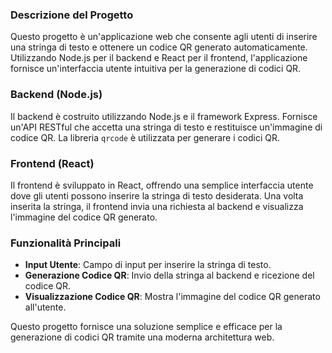 ### Descrizione del Progetto
Questo progetto è un'applicazione web che consente agli utenti di inserire una stringa di testo e ottenere un codice QR generato automaticamente. Utilizzando Node.js per il backend e React per il frontend, l'applicazione fornisce un'interfaccia utente intuitiva per la generazione di codici QR.

### Backend (Node.js)
Il backend è costruito utilizzando Node.js e il framework Express. Fornisce un'API RESTful che accetta una stringa di testo e restituisce un'immagine di codice QR. La libreria `qrcode` è utilizzata per generare i codici QR.

### Frontend (React)
Il frontend è sviluppato in React, offrendo una semplice interfaccia utente dove gli utenti possono inserire la stringa di testo desiderata. Una volta inserita la stringa, il frontend invia una richiesta al backend e visualizza l'immagine del codice QR generato.

### Funzionalità Principali
- **Input Utente**: Campo di input per inserire la stringa di testo.
- **Generazione Codice QR**: Invio della stringa al backend e ricezione del codice QR.
- **Visualizzazione Codice QR**: Mostra l'immagine del codice QR generato all'utente.

Questo progetto fornisce una soluzione semplice e efficace per la generazione di codici QR tramite una moderna architettura web.
